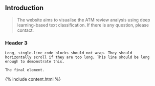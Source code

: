 ## Introduction
> The website aims to visualise the ATM review analysis using deep learning-based text classification.
> If there is any question, please contact. 

### Header 3


```
Long, single-line code blocks should not wrap. They should horizontally scroll if they are too long. This line should be long enough to demonstrate this.
```

```
The final element.
```
{% include content.html %}
